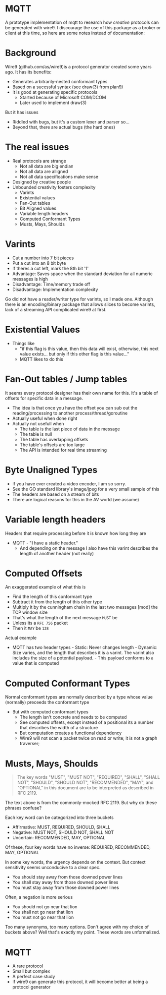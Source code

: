 # MQTT
A prototype implementation of mqtt to research how _creative_ protocols can be generated with wire9. I discourage the use of this package as a broker or client at this time, so here are some notes instead of documentation:

# Background
Wire9 (github.com/as/wire9)is a protocol generator created some years ago. It has its benefits:
- Generates arbitrarily-nested conformant types
- Based on a sucessful syntax (see draw(3) from plan9)
- It is good at generating specific protocols
  - Started because of Microsoft COM/DCOM
  - Later used to implement draw(3)

But it has issues
- Riddled with bugs, but it's a custom lexer and parser so...
- Beyond that, there are actual bugs (the hard ones)

# The real issues
- Real protocols are strange
  - Not all data are big endian
  - Not all data are alligned
  - Not all data specifications make sense
- Designed by creative people
- Unbounded creativity fosters complexity
  - Varints 
  - Existential values
  - Fan-Out tables
  - Bit Aligned values
  - Variable length headers
  - Computed Conformant Types
  - Musts, Mays, Shoulds
  
# Varints
 - Cut a number into 7 bit pieces
 - Put a cut into an 8 bit byte
 - If theres a cut left, mark the 8th bit '1'
 - Advantage: Saves space when the standard deviation for all numeric messages is high
 - Disadvantage: Time/memory trade off
 - Disadvantage: Implementation complexity
 
 Go did not have a reader/writer type for varints, so I made one. Although there is
 an encoding/binary package that allows slices to become varints, lack of a streaming
 API complicated wire9 at first.
 
 # Existential Values
  - Things like 
    - "if this flag is this value, then this data will exist, otherwise, this next value exists... but only if this other flag is this value..."
    - MQTT likes to do this
    
 # Fan-Out tables / Jump tables
  It seems every protocol designer has their own name for this. It's a table of offsets for specific data in a message.
  - The idea is that once you have the offset you can sub out the reading/processing to another process/thread/goroutine
  - Actually useful when done right
  - Actually not usefull when
    - The table is the last piece of data in the message
    - The table is null
    - The table has overlapping offsets
    - The table's offsets are too large
    - The API is intended for real time streaming
    
 # Byte Unaligned Types
  - If you have ever created a video encoder, I am so sorry.
  - See the GO standard library's image/jpeg for a very small sample of this
  - The headers are based on a stream of bits
   - There are logical reasons for this in the AV world (we assume)
  
 # Variable length headers
   Headers that require processing before it is known how long they are
   - MQTT
    - "I have a static header."
     - And depending on the message I also have this varint describes the length of another header (not really)
 
 # Computed Offsets
   An exaggerated example of what this is

   - Find the length of this conformant type
   - Subtract it from the length of this other type
   - Multiply it by the cunningham chain in the last two messages [mod] the TCP window size
   - That's what the length of the next message ```MUST``` be
   - Unless its a ```RFC 756``` packet
   - Then it ```MAY``` be ```128```

   Actual example
   
   - MQTT has two header types
    - Static: Never changes length
    - Dynamic: Size varies, and the length that describes it is a varint. The varint also includes the size of a potential payload.
    - This payload conforms to a value that is computed
    
# Computed Conformant Types
  Normal conformant types are normally described by a type whose value (normally) preceeds the conformant type
  - But with computed conformant types
    - The length isn't concrete and needs to be computed
    - See computed offsets, except instead of a positional its a number that describes the width of a structure
    - But computation creates a functional dependency
    - Wire9 will not scan a packet twice on read or write; it is not a graph traverser;

# Musts, Mays, Shoulds
>The key words "MUST", "MUST NOT", "REQUIRED", "SHALL", "SHALL NOT", "SHOULD", "SHOULD NOT", "RECOMMENDED",  "MAY", and "OPTIONAL" in this document are to be interpreted as described in RFC 2119.

The text above is from the commonly-mocked RFC 2119. But why do these phrases confuse?

Each key word can be categorized into three buckets
 - Affirmative: MUST, REQUIRED, SHOULD, SHALL
 - Negative: MUST NOT, SHOULD NOT, SHALL NOT
 - Uncertain: RECOMMENDED, MAY, OPTIONAL
 
Of these, four key words have no inverse: REQUIRED, RECOMMENDED, MAY, OPTIONAL 

 In some key words, the urgency depends on the context. But context sensitivity seems unconducive to a clear spec.

 - You should stay away from those downed power lines
 - You shall stay away from those downed power lines
 - You must stay away from those downed power lines
 
 Often, a negation is more serious
 
 - You should not go near that lion
 - You shall not go near that lion
 - You must not go near that lion
 
 Too many synonyms, too many options. Don't agree with my choice of buckets above? Well that's exactly my point. These words are unformalized.
 
# MQTT
  - A rare protocol
   - Small but complex
   - A perfect case study
   - If wire9 can generate this protocol, it will become better at being a protocol generator
    

   
  

